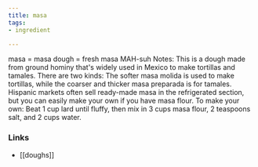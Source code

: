 ```yaml
---
title: masa
tags:
- ingredient

---
```

masa = masa dough = fresh masa MAH-suh Notes: This is a dough made from ground hominy that's widely used in Mexico to make tortillas and tamales. There are two kinds: The softer masa molida is used to make tortillas, while the coarser and thicker masa preparada is for tamales. Hispanic markets often sell ready-made masa in the refrigerated section, but you can easily make your own if you have masa flour. To make your own: Beat 1 cup lard until fluffy, then mix in 3 cups masa flour, 2 teaspoons salt, and 2 cups water.

### Links

* [[doughs]]
